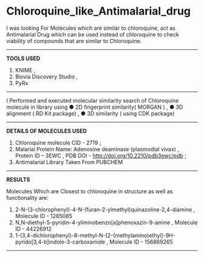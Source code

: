 # Chloroquine_like_Antimalarial_drug
I was looking For Molecules which are similar to chloroquine,
act as Antimalarial Drug which can be used instead of chloroquine
to check viability of compounds that are similar to Chloroquine.

************************************************************************************************************************************************************************************************************
**TOOLS USED**

1) KNIME ,
2) Biovia Discovery Studio , 
3) PyRx
   
************************************************************************************************************************************************************************************************************

I Performed and executed molecular similarity search of Chloroquine molecule in library using
● 2D fingerprint similarity( MORGAN ) ,
● 3D alignment ( RD Kit package) ,
● 3D similarity ( using CDK package)

************************************************************************************************************************************************************************************************************
**DETAILS OF MOLECULES USED**
                                                                    
1) Chloroquine molecule CID - 2719 ;
2) Malarial Protein Name:  Adenosine deaminase (plasmodial vivax) ,
     Protein ID – 3EWC ,
       PDB DOI - http://doi.org/10.2210/pdb3ewc/pdb ;
3) Antimalarial Library Taken From PUBCHEM

************************************************************************************************************************************************************************************************************
**RESULTS**

Molecules Which are Closest to chloroquine in structure as well as functionality are:

1) 2-N-(3-chlorophenyl)-4-N-(furan-2-ylmethyl)quinazoline-2,4-diamine ,
     Molecule ID - 1285085
2) N,N-diethyl-5-pyridin-4-yliminobenzo[a]phenoxazin-9-amine ,
     Molecule ID - 44226912
3) 1-(3,4-dichlorophenyl)-8-methyl-N-[2-(methylamino)ethyl]-9H-pyrido[3,4-b]indole-3-carboxamide ,
     Molecule ID - 156869265

************************************************************************************************************************************************************************************************************
